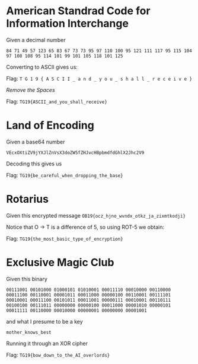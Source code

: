 # American Standrad Code for Information Interchange
Given a decimal number

`84 71 49 57 123 65 83 67 73 73 95 97 110 100 95 121 111 117 95 115 104 97 108 108 95 114 101 99 101 105 118 101 125`

Converting to ASCII gives us:

Flag: `T G 1 9 { A S C I I _ a n d _ y o u _ s h a l l _ r e c e i v e }`

*Remove the Spaces*

Flag: `TG19{ASCII_and_you_shall_receive}`

# Land of Encoding
Given a base64 number

`VEcxOXtiZV9jYXJlZnVsX3doZW5fZHJvcHBpbmdfdGhlX2Jhc2V9`

Decoding this gives us

Flag: `TG19{be_careful_when_dropping_the_base}`

# Rotarius
Given this encrypted message `OB19{ocz_hjno_wvndx_otkz_ja_zixmtkodji}`

Notice that O -> T is a difference of 5, so using ROT-5 we obtain:

Flag: `TG19{the_most_basic_type_of_encryption}`

# Exclusive Magic Club
Given this binary

`00111001 00101000 01000101 01010001 00011110 00010000 00110000 00011100
00110001 00001011 00011000 00000100 00110001 00111101 00010001 00011100
00101011 00011001 00000111 00010001 00110111 00100100 00111011 00000000
00000100 00011000 00001010 00000101 00011111 00110000 00010000 00000001
00000000 00001001`

and what I presume to be a key

`mother_knows_best`

Running it through an XOR cipher

Flag: `TG19{bow_down_to_the_AI_overlords}`

